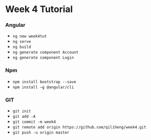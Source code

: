 # Week 4 Tutorial


### Angular
- `ng new week4tut` 
- `ng serve`
- `ng build`
- `ng generate component Account`
- `ng generate component Login`

### Npm
- `npm install bootstrap --save` 
- `npm install –g @angular/cli` 

### GIT
- `git init` 
- `git add -A`
- `git commit -m week4` 
- `git remote add origin https://github.com/qiliheng/week4.git`
- `git push -u origin master`